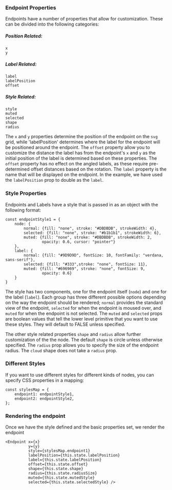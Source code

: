 ### Endpoint Properties

Endpoints have a number of properties that allow for customization.  These can be divided into the following categories:

##### Position Related:
	
	x
	y

##### Label Related:
	
	label
	labelPosition
	offset

##### Style Related:
	
	style
	muted
	selected
	shape
	radius

The `x` and `y` properties determine the position of the endpoint on the `svg` grid, while 'labelPosition' determines where the label for the endpoint will be positioned around the endpoint.  The `offset` property allow you to customize the distance the label has from the endpoint's `x` and `y` as the initial position of the label is determined based on these properties.  The `offset` property has no effect on the angled labels, as these require pre-determined offset distances based on the rotation.  The `label` property is the name that will be displayed on the endpoint.  In the example, we have used the `labelPosition` prop to double as the `label`.

### Style Properties

Endpoints and Labels have a style that is passed in as an object with the following format:

	const endpointStyle1 = {
	    node: {
	        normal: {fill: "none", stroke: "#DBDBDB", strokeWidth: 4},
	        selected: {fill: "none", stroke: "#b1b1b1", strokeWidth: 6},
	        muted: {fill: "none", stroke: "#DBDBDB", strokeWidth: 2,
	                opacity: 0.6, cursor: "pointer"}
	    },
	    label: {
	        normal: {fill: "#9D9D9D", fontSize: 10, fontFamily: "verdana, sans-serif"},
	        selected: {fill: "#333",stroke: "none", fontSize: 11},
	        muted: {fill: "#696969", stroke: "none", fontSize: 9,
	                opacity: 0.6}
	    }
	}

The style has two components, one for the endpoint itself (`node`) and one for the label (`label`).  Each group has three different possible options depending on the way the endpoint should be rendered; `normal` provides the standard view of the endpoint, `selected` for when the endpoint is moused over, and `muted` for when the endpoint is not selected.  The `muted` and `selected` props are boolean values that tell the lower level primitive that you want to use these styles.  They will default to FALSE unless specified.

The other style related properties `shape` and `radius` allow further customization of the the node.  The default `shape` is circle unless otherwise specified.  The `radius` prop allows you to specify the size of the endpoint radius.  The `cloud` shape does not take a `radius` prop.

### Different Styles

If you want to use different styles for different kinds of nodes, you can specify CSS properties in a mapping:

	const stylesMap = {
	    endpoint1: endpointStyle1,
	    endpoint2: endpointStyle2,
	};

### Rendering the endpoint

Once we have the style defined and the basic properties set, we render the endpoint

	<Endpoint x={x}
          	  y={y}
          	  style={stylesMap.endpoint1}
              labelPosition={this.state.labelPosition}
              label={this.state.labelPosition}
              offset={this.state.offset}
              shape={this.state.shape}
              radius={this.state.radiusSize}
              muted={this.state.mutedStyle}
              selected={this.state.selectedStyle} />


